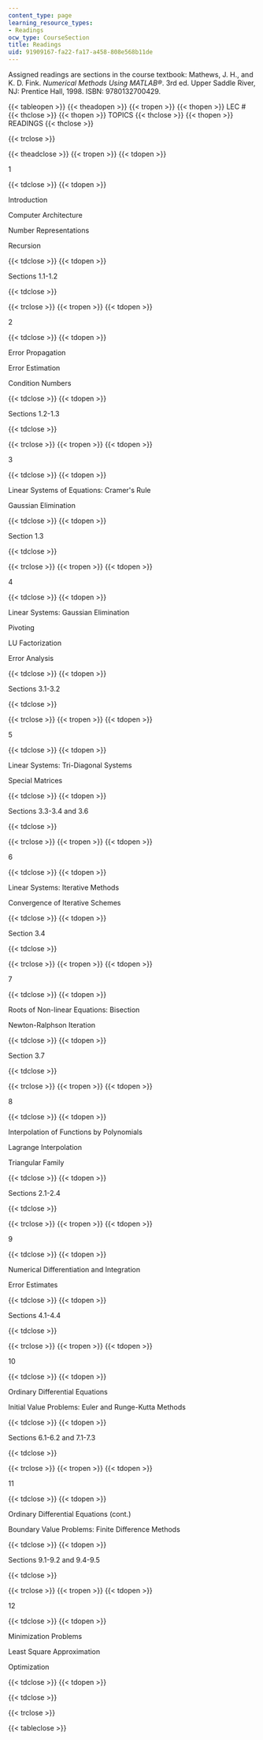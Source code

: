 ```yaml
---
content_type: page
learning_resource_types:
- Readings
ocw_type: CourseSection
title: Readings
uid: 91909167-fa22-fa17-a458-808e568b11de
---
```


Assigned readings are sections in the course textbook: Mathews, J. H., and K. D. Fink. _Numerical Methods Using MATLAB®_. 3rd ed. Upper Saddle River, NJ: Prentice Hall, 1998. ISBN: 9780132700429.

{{< tableopen >}}
{{< theadopen >}}
{{< tropen >}}
{{< thopen >}}
LEC #
{{< thclose >}}
{{< thopen >}}
TOPICS
{{< thclose >}}
{{< thopen >}}
READINGS
{{< thclose >}}

{{< trclose >}}

{{< theadclose >}}
{{< tropen >}}
{{< tdopen >}}


1


{{< tdclose >}}
{{< tdopen >}}


Introduction

Computer Architecture

Number Representations

Recursion


{{< tdclose >}}
{{< tdopen >}}


Sections 1.1-1.2


{{< tdclose >}}

{{< trclose >}}
{{< tropen >}}
{{< tdopen >}}


2


{{< tdclose >}}
{{< tdopen >}}


Error Propagation

Error Estimation

Condition Numbers


{{< tdclose >}}
{{< tdopen >}}


Sections 1.2-1.3


{{< tdclose >}}

{{< trclose >}}
{{< tropen >}}
{{< tdopen >}}


3


{{< tdclose >}}
{{< tdopen >}}


Linear Systems of Equations: Cramer's Rule

Gaussian Elimination


{{< tdclose >}}
{{< tdopen >}}


Section 1.3


{{< tdclose >}}

{{< trclose >}}
{{< tropen >}}
{{< tdopen >}}


4


{{< tdclose >}}
{{< tdopen >}}


Linear Systems: Gaussian Elimination

Pivoting

LU Factorization

Error Analysis


{{< tdclose >}}
{{< tdopen >}}


Sections 3.1-3.2


{{< tdclose >}}

{{< trclose >}}
{{< tropen >}}
{{< tdopen >}}


5


{{< tdclose >}}
{{< tdopen >}}


Linear Systems: Tri-Diagonal Systems

Special Matrices


{{< tdclose >}}
{{< tdopen >}}


Sections 3.3-3.4 and 3.6


{{< tdclose >}}

{{< trclose >}}
{{< tropen >}}
{{< tdopen >}}


6


{{< tdclose >}}
{{< tdopen >}}


Linear Systems: Iterative Methods

Convergence of Iterative Schemes


{{< tdclose >}}
{{< tdopen >}}


Section 3.4


{{< tdclose >}}

{{< trclose >}}
{{< tropen >}}
{{< tdopen >}}


7


{{< tdclose >}}
{{< tdopen >}}


Roots of Non-linear Equations: Bisection

Newton-Ralphson Iteration


{{< tdclose >}}
{{< tdopen >}}


Section 3.7


{{< tdclose >}}

{{< trclose >}}
{{< tropen >}}
{{< tdopen >}}


8


{{< tdclose >}}
{{< tdopen >}}


Interpolation of Functions by Polynomials

Lagrange Interpolation

Triangular Family


{{< tdclose >}}
{{< tdopen >}}


Sections 2.1-2.4


{{< tdclose >}}

{{< trclose >}}
{{< tropen >}}
{{< tdopen >}}


9


{{< tdclose >}}
{{< tdopen >}}


Numerical Differentiation and Integration

Error Estimates


{{< tdclose >}}
{{< tdopen >}}


Sections 4.1-4.4


{{< tdclose >}}

{{< trclose >}}
{{< tropen >}}
{{< tdopen >}}


10


{{< tdclose >}}
{{< tdopen >}}


Ordinary Differential Equations

Initial Value Problems: Euler and Runge-Kutta Methods


{{< tdclose >}}
{{< tdopen >}}


Sections 6.1-6.2 and 7.1-7.3


{{< tdclose >}}

{{< trclose >}}
{{< tropen >}}
{{< tdopen >}}


11


{{< tdclose >}}
{{< tdopen >}}


Ordinary Differential Equations (cont.)

Boundary Value Problems: Finite Difference Methods


{{< tdclose >}}
{{< tdopen >}}


Sections 9.1-9.2 and 9.4-9.5


{{< tdclose >}}

{{< trclose >}}
{{< tropen >}}
{{< tdopen >}}


12


{{< tdclose >}}
{{< tdopen >}}


Minimization Problems

Least Square Approximation

Optimization


{{< tdclose >}}
{{< tdopen >}}

{{< tdclose >}}

{{< trclose >}}

{{< tableclose >}}